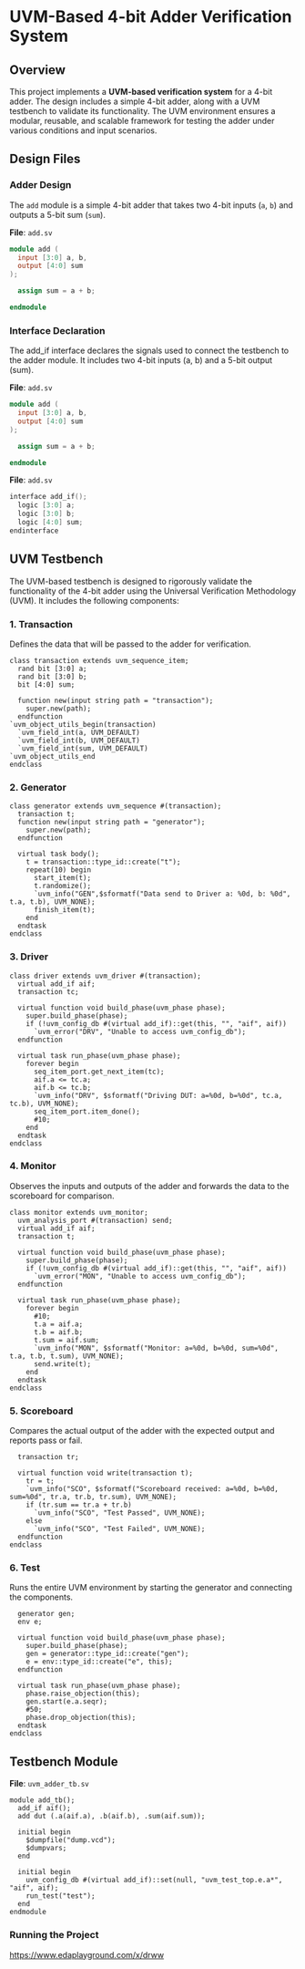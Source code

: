# UVM-Based 4-bit Adder Verification System

## Overview
This project implements a **UVM-based verification system** for a 4-bit adder. The design includes a simple 4-bit adder, along with a UVM testbench to validate its functionality. The UVM environment ensures a modular, reusable, and scalable framework for testing the adder under various conditions and input scenarios.

## Design Files

### Adder Design
The `add` module is a simple 4-bit adder that takes two 4-bit inputs (`a`, `b`) and outputs a 5-bit sum (`sum`).

**File**: `add.sv`
```verilog
module add (
  input [3:0] a, b,
  output [4:0] sum
);

  assign sum = a + b;

endmodule
```

### Interface Declaration
The add_if interface declares the signals used to connect the testbench to the adder module. It includes two 4-bit inputs (a, b) and a 5-bit output (sum).

**File**: `add.sv`
```verilog
module add (
  input [3:0] a, b,
  output [4:0] sum
);

  assign sum = a + b;

endmodule
```

**File**: `add.sv`
```verilog
interface add_if();
  logic [3:0] a;
  logic [3:0] b;
  logic [4:0] sum;
endinterface
```

## UVM Testbench
The UVM-based testbench is designed to rigorously validate the functionality of the 4-bit adder using the Universal Verification Methodology (UVM). It includes the following components:
### 1. Transaction
Defines the data that will be passed to the adder for verification.
```
class transaction extends uvm_sequence_item;
  rand bit [3:0] a;
  rand bit [3:0] b;
  bit [4:0] sum;

  function new(input string path = "transaction");
    super.new(path);
  endfunction
`uvm_object_utils_begin(transaction)
  `uvm_field_int(a, UVM_DEFAULT)
  `uvm_field_int(b, UVM_DEFAULT)
  `uvm_field_int(sum, UVM_DEFAULT)
`uvm_object_utils_end
endclass
```
### 2. Generator
```
class generator extends uvm_sequence #(transaction);
  transaction t;
  function new(input string path = "generator");
    super.new(path);
  endfunction

  virtual task body();
    t = transaction::type_id::create("t");
    repeat(10) begin
      start_item(t);
      t.randomize();
      `uvm_info("GEN",$sformatf("Data send to Driver a: %0d, b: %0d", t.a, t.b), UVM_NONE);
      finish_item(t);
    end
  endtask
endclass
```

### 3. Driver
```
class driver extends uvm_driver #(transaction);
  virtual add_if aif;
  transaction tc;

  virtual function void build_phase(uvm_phase phase);
    super.build_phase(phase);
    if (!uvm_config_db #(virtual add_if)::get(this, "", "aif", aif)) 
      `uvm_error("DRV", "Unable to access uvm_config_db");
  endfunction

  virtual task run_phase(uvm_phase phase);
    forever begin
      seq_item_port.get_next_item(tc);
      aif.a <= tc.a;
      aif.b <= tc.b;
      `uvm_info("DRV", $sformatf("Driving DUT: a=%0d, b=%0d", tc.a, tc.b), UVM_NONE);
      seq_item_port.item_done();
      #10;
    end
  endtask
endclass
```

### 4. Monitor
Observes the inputs and outputs of the adder and forwards the data to the scoreboard for comparison.
```
class monitor extends uvm_monitor;
  uvm_analysis_port #(transaction) send;
  virtual add_if aif;
  transaction t;

  virtual function void build_phase(uvm_phase phase);
    super.build_phase(phase);
    if (!uvm_config_db #(virtual add_if)::get(this, "", "aif", aif)) 
      `uvm_error("MON", "Unable to access uvm_config_db");
  endfunction

  virtual task run_phase(uvm_phase phase);
    forever begin
      #10;
      t.a = aif.a;
      t.b = aif.b;
      t.sum = aif.sum;
      `uvm_info("MON", $sformatf("Monitor: a=%0d, b=%0d, sum=%0d", t.a, t.b, t.sum), UVM_NONE);
      send.write(t);
    end
  endtask
endclass
```

### 5. Scoreboard
Compares the actual output of the adder with the expected output and reports pass or fail.
```class scoreboard extends uvm_scoreboard;
  transaction tr;

  virtual function void write(transaction t);
    tr = t;
    `uvm_info("SCO", $sformatf("Scoreboard received: a=%0d, b=%0d, sum=%0d", tr.a, tr.b, tr.sum), UVM_NONE);
    if (tr.sum == tr.a + tr.b)
      `uvm_info("SCO", "Test Passed", UVM_NONE);
    else
      `uvm_info("SCO", "Test Failed", UVM_NONE);
  endfunction
endclass
```

### 6. Test
Runs the entire UVM environment by starting the generator and connecting the components.
```class test extends uvm_test;
  generator gen;
  env e;

  virtual function void build_phase(uvm_phase phase);
    super.build_phase(phase);
    gen = generator::type_id::create("gen");
    e = env::type_id::create("e", this);
  endfunction

  virtual task run_phase(uvm_phase phase);
    phase.raise_objection(this);
    gen.start(e.a.seqr);
    #50;
    phase.drop_objection(this);
  endtask
endclass
```

## Testbench Module
**File**: `uvm_adder_tb.sv`
```
module add_tb();
  add_if aif();
  add dut (.a(aif.a), .b(aif.b), .sum(aif.sum));

  initial begin
    $dumpfile("dump.vcd");
    $dumpvars;
  end

  initial begin  
    uvm_config_db #(virtual add_if)::set(null, "uvm_test_top.e.a*", "aif", aif);
    run_test("test");
  end
endmodule
```

### Running the Project
https://www.edaplayground.com/x/drww
